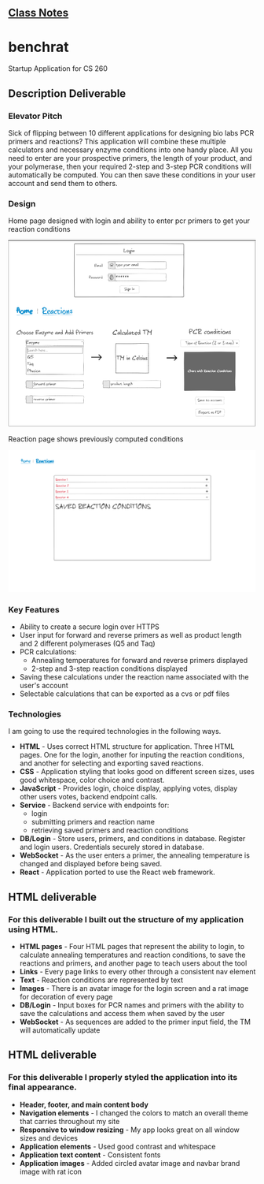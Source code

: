 
## [Class Notes](notes/notes.md)

# benchrat
Startup Application for CS 260

## Description Deliverable

### Elevator Pitch

Sick of flipping between 10 different applications for designing bio labs PCR primers and reactions? This application will combine these multiple calculators and necessary enzyme conditions into one handy place. All you need to enter are your prospective primers, the length of your product, and your polymerase, then your required 2-step and 3-step PCR conditions will automatically be computed. You can then save these conditions in your user account and send them to others.

### Design
Home page designed with login and ability to enter pcr primers to get your reaction conditions

![home](assets/home_page.png)

Reaction page shows previously computed conditions

![reactions](assets/reaction_page.png)

### Key Features

- Ability to create a secure login over HTTPS
- User input for forward and reverse primers as well as product length and 2 different polymerases (Q5 and Taq)
- PCR calculations:
    + Annealing temperatures for forward and reverse primers displayed
    + 2-step and 3-step reaction conditions displayed
- Saving these calculations under the reaction name associated with the user's account
- Selectable calculations that can be exported as a cvs or pdf files

### Technologies

I am going to use the required technologies in the following ways.

- **HTML** - Uses correct HTML structure for application. Three HTML pages. One for the login, another for inputing the reaction conditions, and another for selecting and exporting saved reactions.
- **CSS** - Application styling that looks good on different screen sizes, uses good whitespace, color choice and contrast.
- **JavaScript** - Provides login, choice display, applying votes, display other users votes, backend endpoint calls.
- **Service** - Backend service with endpoints for:
  - login
  - submitting primers and reaction name
  - retrieving saved primers and reaction conditions
- **DB/Login** - Store users, primers, and conditions in database. Register and login users. Credentials securely stored in database.
- **WebSocket** - As the user enters a primer, the annealing temperature is changed and displayed before being saved.
- **React** - Application ported to use the React web framework.

## HTML deliverable

### For this deliverable I built out the structure of my application using HTML.

  - **HTML pages** - Four HTML pages that represent the ability to login, to calculate annealing temperatures and reaction conditions, to save the reactions and primers, and another page to teach users about the tool
  - **Links** - Every page links to every other through a consistent nav element
  - **Text** - Reaction conditions are represented by text
  - **Images** - There is an avatar image for the login screen and a rat image for decoration of every page
  - **DB/Login** - Input boxes for PCR names and primers with the ability to save the calculations and access them when saved by the user
  - **WebSocket** - As sequences are added to the primer input field, the TM will automatically update

## HTML deliverable

### For this deliverable I properly styled the application into its final appearance.
  - **Header, footer, and main content body**
  - **Navigation elements** - I changed the colors to match an overall theme that carries throughout my site
  - **Responsive to window resizing** - My app looks great on all window sizes and devices
  - **Application elements** - Used good contrast and whitespace
  - **Application text content** - Consistent fonts
  - **Application images** - Added circled avatar image and navbar brand image with rat icon